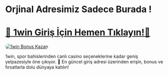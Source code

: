 <!-- 1win İçeriği -->

<h1>Orjinal Adresimiz Sadece Burada !</h1>

<h1>
  <a href="https://prohomestroy13.com/click.php?key=hxo5u8l4nefw9775pc2y" title="1win Giriş Adresi">
    🔗 1win Giriş İçin Hemen Tıklayın!🔗
  </a>
</h1>

<a href="https://prohomestroy13.com/click.php?key=hxo5u8l4nefw9775pc2y" title="1win Bonus Fırsatları">
  <img src="https://i.ibb.co/5K7Ks6w/zzzz3.gif" alt="1win Bonus Kazan" style="max-width:100%; height:auto; border-radius:8px;">
</a>

<div class="description">
  <p>
    1win, spor bahislerinden canlı casino seçeneklerine kadar geniş yelpazesiyle öne çıkıyor. 🤑 
    En güncel giriş adresi üzerinden erişin, bonus ve fırsatlarla dolu dünyaya katılın!
  </p>
</div>
